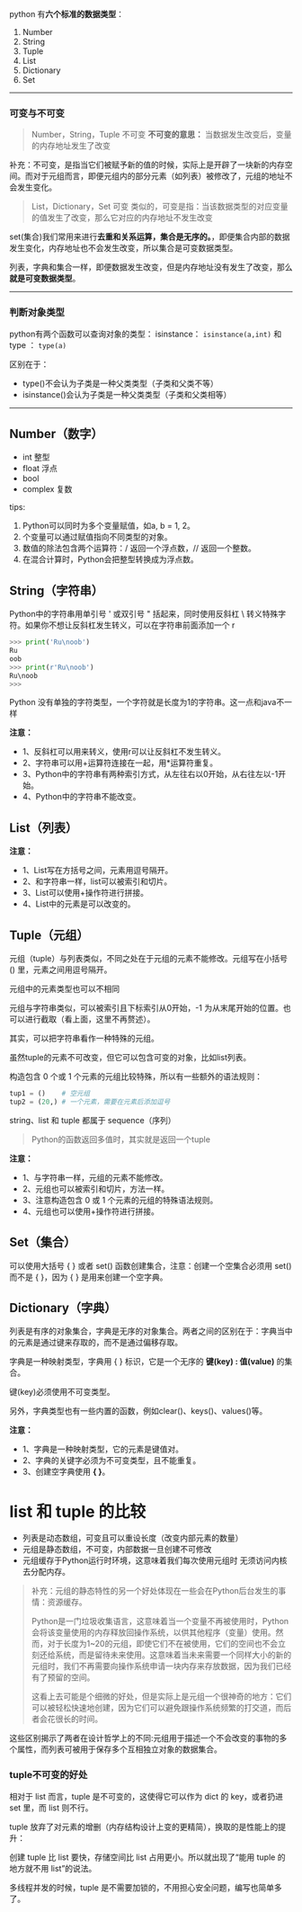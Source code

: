 python 有**六个标准的数据类型**：
1. Number
2. String
3. Tuple
4. List
5. Dictionary
6. Set

---
### 可变与不可变

> Number，String，Tuple 不可变
**不可变的意思：** 当数据发生改变后，变量的内存地址发生了改变

补充：不可变，是指当它们被赋予新的值的时候，实际上是开辟了一块新的内存空间。而对于元组而言，即便元组内的部分元素（如列表）被修改了，元组的地址不会发生变化。

> List，Dictionary，Set 可变
类似的，可变是指：当该数据类型的对应变量的值发生了改变，那么它对应的内存地址不发生改变

set(集合)我们常用来进行**去重和关系运算，集合是无序的。**，即便集合内部的数据发生变化，内存地址也不会发生改变，所以集合是可变数据类型。

列表，字典和集合一样，即便数据发生改变，但是内存地址没有发生了改变，那么**就是可变数据类型**。

---
### 判断对象类型

python有两个函数可以查询对象的类型：
isinstance： ```isinstance(a,int)```
和 
type ： ```type(a)```

区别在于：
-   type()不会认为子类是一种父类类型（子类和父类不等）
-   isinstance()会认为子类是一种父类类型（子类和父类相等）


---
## Number（数字）
- int 整型
- float 浮点
- bool 
- complex 复数


tips:
   1. Python可以同时为多个变量赋值，如a, b = 1, 2。
   2. 个变量可以通过赋值指向不同类型的对象。
   3. 数值的除法包含两个运算符：/ 返回一个浮点数，// 返回一个整数。
   4. 在混合计算时，Python会把整型转换成为浮点数。

## String（字符串）

Python中的字符串用单引号 ' 或双引号 " 括起来，同时使用反斜杠 \\ 转义特殊字符。如果你不想让反斜杠发生转义，可以在字符串前面添加一个 r
```python
>>> print('Ru\noob')  
Ru  
oob  
>>> print(r'Ru\noob')  
Ru\noob  
>>>
```

Python 没有单独的字符类型，一个字符就是长度为1的字符串。这一点和java不一样

**注意：**

-   1、反斜杠可以用来转义，使用r可以让反斜杠不发生转义。
-   2、字符串可以用+运算符连接在一起，用\*运算符重复。
-   3、Python中的字符串有两种索引方式，从左往右以0开始，从右往左以-1开始。
-   4、Python中的字符串不能改变。

## List（列表）

**注意：**

-   1、List写在方括号之间，元素用逗号隔开。
-   2、和字符串一样，list可以被索引和切片。
-   3、List可以使用+操作符进行拼接。
-   4、List中的元素是可以改变的。

## Tuple（元组）

元组（tuple）与列表类似，不同之处在于元组的元素不能修改。元组写在小括号 () 里，元素之间用逗号隔开。

元组中的元素类型也可以不相同

元组与字符串类似，可以被索引且下标索引从0开始，-1 为从末尾开始的位置。也可以进行截取（看上面，这里不再赘述）。

其实，可以把字符串看作一种特殊的元组。

虽然tuple的元素不可改变，但它可以包含可变的对象，比如list列表。

构造包含 0 个或 1 个元素的元组比较特殊，所以有一些额外的语法规则：

```python
tup1 = ()    # 空元组
tup2 = (20,) # 一个元素，需要在元素后添加逗号
```

string、list 和 tuple 都属于 sequence（序列）

> Python的函数返回多值时，其实就是返回一个tuple

**注意：**

-   1、与字符串一样，元组的元素不能修改。
-   2、元组也可以被索引和切片，方法一样。
-   3、注意构造包含 0 或 1 个元素的元组的特殊语法规则。
-   4、元组也可以使用+操作符进行拼接。

## Set（集合）

可以使用大括号 { } 或者 set() 函数创建集合，注意：创建一个空集合必须用 set() 而不是 { }，因为 { } 是用来创建一个空字典。

## Dictionary（字典）

列表是有序的对象集合，字典是无序的对象集合。两者之间的区别在于：字典当中的元素是通过键来存取的，而不是通过偏移存取。

字典是一种映射类型，字典用 { } 标识，它是一个无序的 **键(key) : 值(value)** 的集合。

键(key)必须使用不可变类型。

另外，字典类型也有一些内置的函数，例如clear()、keys()、values()等。

**注意：**

-   1、字典是一种映射类型，它的元素是键值对。
-   2、字典的关键字必须为不可变类型，且不能重复。
-   3、创建空字典使用 **{ }**。



# list 和 tuple 的比较

- 列表是动态数组，可变且可以重设长度（改变内部元素的数量）
- 元组是静态数组，不可变，内部数据一旦创建不可修改
- 元组缓存于Python运行时环境，这意味着我们每次使用元组时 无须访问内核 去分配内存。

> 补充：元组的静态特性的另一个好处体现在一些会在Python后台发生的事情：资源缓存。
> 
> Python是一门垃圾收集语言，这意味着当一个变量不再被使用时，Python会将该变量使用的内存释放回操作系统，以供其他程序（变量）使用。然而，对于长度为1~20的元组，即使它们不在被使用，它们的空间也不会立刻还给系统，而是留待未来使用。这意味着当未来需要一个同样大小的新的元组时，我们不再需要向操作系统申请一块内存来存放数据，因为我们已经有了预留的空间。
> 
> 这看上去可能是个细微的好处，但是实际上是元组一个很神奇的地方：它们可以被轻松快速地创建，因为它们可以避免跟操作系统频繁的打交道，而后者会花很长的时间。


这些区别揭示了两者在设计哲学上的不同:元组用于描述一个不会改变的事物的多个属性，而列表可被用于保存多个互相独立对象的数据集合。

### tuple不可变的好处

相对于 list 而言，tuple 是不可变的，这使得它可以作为 dict 的 key，或者扔进 set 里，而 list 则不行。

tuple 放弃了对元素的增删（内存结构设计上变的更精简），换取的是性能上的提升：

创建 tuple 比 list 要快，存储空间比 list 占用更小。所以就出现了“能用 tuple 的地方就不用 list”的说法。

多线程并发的时候，tuple 是不需要加锁的，不用担心安全问题，编写也简单多了。